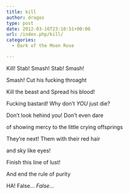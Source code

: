 ```yaml
---
title: kill
author: dragos
type: post
date: 2012-03-16T23:10:51+00:00
url: /index.php/kill/
categories:
  - Dark of the Moon Rose

---
```

Kill! Stab! Smash! Stab! Smash!
  
Smash! Cut his fucking throaght

Kill the beast and Spread his blood!
  
Fucking bastard! Why don&#8217;t _YOU_ just die?

Don&#8217;t look hehind you! Don&#8217;t even dare
  
of showing mercy to the little crying offsprings
  
They&#8217;re next! Them with their red hair
  
and sky like eyes!<!--more-->

Finish this line of lust!
  
And end the rule of purity
  
HA! False&#8230; _False&#8230;_